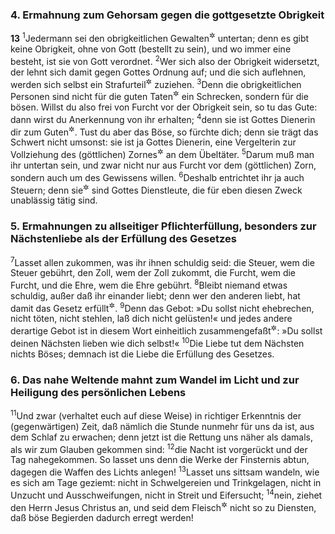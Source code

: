 ### 4. Ermahnung zum Gehorsam gegen die gottgesetzte Obrigkeit

__13__
<sup>1</sup>Jedermann sei den obrigkeitlichen Gewalten<sup title="oder: den vorgesetzten Obrigkeiten">&#x2732;</sup> untertan; denn es gibt keine Obrigkeit, ohne von Gott (bestellt zu sein), und wo immer eine besteht, ist sie von Gott verordnet.
<sup>2</sup>Wer sich also der Obrigkeit widersetzt, der lehnt sich damit gegen Gottes Ordnung auf; und die sich auflehnen, werden sich selbst ein Strafurteil<sup title="= ihre gerechte Strafe">&#x2732;</sup> zuziehen.
<sup>3</sup>Denn die obrigkeitlichen Personen sind nicht für die guten Taten<sup title="= für die, welche recht handeln">&#x2732;</sup> ein Schrecken, sondern für die bösen. Willst du also frei von Furcht vor der Obrigkeit sein, so tu das Gute: dann wirst du Anerkennung von ihr erhalten;
<sup>4</sup>denn sie ist Gottes Dienerin dir zum Guten<sup title="= zu deinem Besten">&#x2732;</sup>. Tust du aber das Böse, so fürchte dich; denn sie trägt das Schwert nicht umsonst: sie ist ja Gottes Dienerin, eine Vergelterin zur Vollziehung des (göttlichen) Zornes<sup title="oder: Strafgerichts">&#x2732;</sup> an dem Übeltäter.
<sup>5</sup>Darum muß man ihr untertan sein, und zwar nicht nur aus Furcht vor dem (göttlichen) Zorn, sondern auch um des Gewissens willen.
<sup>6</sup>Deshalb entrichtet ihr ja auch Steuern; denn sie<sup title="d.h. die Beamten">&#x2732;</sup> sind Gottes Dienstleute, die für eben diesen Zweck unablässig tätig sind.

### 5. Ermahnungen zu allseitiger Pflichterfüllung, besonders zur Nächstenliebe als der Erfüllung des Gesetzes

<sup>7</sup>Lasset allen zukommen, was ihr ihnen schuldig seid: die Steuer, wem die Steuer gebührt, den Zoll, wem der Zoll zukommt, die Furcht, wem die Furcht, und die Ehre, wem die Ehre gebührt.
<sup>8</sup>Bleibt niemand etwas schuldig, außer daß ihr einander liebt; denn wer den anderen liebt, hat damit das Gesetz erfüllt<sup title="Gal 5,14">&#x2732;</sup>.
<sup>9</sup>Denn das Gebot: »Du sollst nicht ehebrechen, nicht töten, nicht stehlen, laß dich nicht gelüsten!« und jedes andere derartige Gebot ist in diesem Wort einheitlich zusammengefaßt<sup title="3.Mose 19,18">&#x2732;</sup>: »Du sollst deinen Nächsten lieben wie dich selbst!«
<sup>10</sup>Die Liebe tut dem Nächsten nichts Böses; demnach ist die Liebe die Erfüllung des Gesetzes.

### 6. Das nahe Weltende mahnt zum Wandel im Licht und zur Heiligung des persönlichen Lebens

<sup>11</sup>Und zwar (verhaltet euch auf diese Weise) in richtiger Erkenntnis der (gegenwärtigen) Zeit, daß nämlich die Stunde nunmehr für uns da ist, aus dem Schlaf zu erwachen; denn jetzt ist die Rettung uns näher als damals, als wir zum Glauben gekommen sind:
<sup>12</sup>die Nacht ist vorgerückt und der Tag nahegekommen. So lasset uns denn die Werke der Finsternis abtun, dagegen die Waffen des Lichts anlegen!
<sup>13</sup>Lasset uns sittsam wandeln, wie es sich am Tage geziemt: nicht in Schwelgereien und Trinkgelagen, nicht in Unzucht und Ausschweifungen, nicht in Streit und Eifersucht;
<sup>14</sup>nein, ziehet den Herrn Jesus Christus an, und seid dem Fleisch<sup title="= dem Leibe">&#x2732;</sup> nicht so zu Diensten, daß böse Begierden dadurch erregt werden!